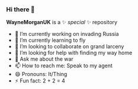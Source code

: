 ### Hi there 👋


**WayneMorganUK** is a ✨ _special_ ✨ repository 


- 🔭 I’m currently working on invading Russia
- 🌱 I’m currently learning to fly
- 👯 I’m looking to collaborate on grand larceny
- 🤔 I’m looking for help with finding my way home
- 💬 Ask me about the war
- 📫 How to reach me: Speak to my agent
- 😄 Pronouns: It/Thing
- ⚡ Fun fact: 2 + 2 = 4

